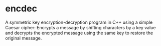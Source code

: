 # encdec
A symmetric key encryption-decryption program in C++ using a simple Caesar cipher:  Encrypts a message by shifting characters by a key value and decrypts the encrypted message using the same key to restore the original message.
